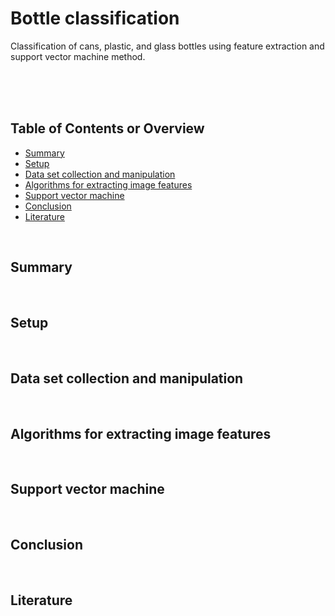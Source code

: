 # Bottle classification
Classification of cans, plastic, and glass bottles using feature extraction and support vector machine method.
<br />
<br />
<br />

&nbsp;
## Table of Contents or Overview
* [Summary](#summary)
* [Setup](#setup)
* [Data set collection and manipulation](#data-set-collection-and-manipulation)
* [Algorithms for extracting image features](#algorithms-for-extracting-image-features)
* [Support vector machine](#support-vector-machine)
* [Conclusion](#conclusion)
* [Literature](#literature)

&nbsp;
## Summary

&nbsp;
## Setup

&nbsp;
## Data set collection and manipulation

&nbsp;
## Algorithms for extracting image features

&nbsp;
## Support vector machine

&nbsp;
## Conclusion

&nbsp;
## Literature

